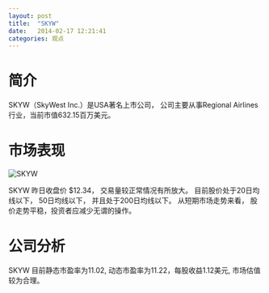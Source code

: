 ```yaml
---
layout: post
title:  "SKYW"
date:   2014-02-17 12:21:41
categories: 观点
---
```


# 简介
SKYW（SkyWest Inc.）是USA著名上市公司，
公司主要从事Regional Airlines行业，当前市值632.15百万美元。

# 市场表现

![SKYW](http://finviz.com/chart.ashx?t=SKYW&ty=c&ta=1&p=d&s=l)

SKYW 昨日收盘价 $12.34，
交易量较正常情况有所放大。
目前股价处于20日均线以下，
50日均线以下，
并且处于200日均线以下。
从短期市场走势来看，
股价走势平稳，投资者应减少无谓的操作。

# 公司分析
SKYW 目前静态市盈率为11.02, 动态市盈率为11.22，每股收益1.12美元,
市场估值较为合理。
